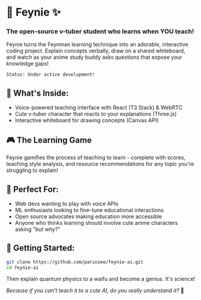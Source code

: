 # 🧠 Feynie ✨
### The open-source v-tuber student who learns when YOU teach!

Feynie turns the Feynman learning technique into an adorable, interactive coding project. Explain concepts verbally, draw on a shared whiteboard, and watch as your anime study buddy asks questions that expose your knowledge gaps!

```
Status: Under active development!
```

## 🌟 What's Inside:
- Voice-powered teaching interface with React (T3 Stack) & WebRTC
- Cute v-tuber character that reacts to your explanations (Three.js)
- Interactive whiteboard for drawing concepts (Canvas API)

## 🎮 The Learning Game
Feynie gamifies the process of teaching to learn - complete with scores, teaching style analysis, and resource recommendations for any topic you're struggling to explain!

## 🤝 Perfect For:
- Web devs wanting to play with voice APIs
- ML enthusiasts looking to fine-tune educational interactions
- Open source advocates making education more accessible
- Anyone who thinks learning should involve cute anime characters asking "but why?"

## 🚀 Getting Started:
```bash
git clone https://github.com/parinzee/feynie-ai.git
cd feynie-ai
```

Then explain quantum physics to a waifu and become a genius. It's science!

_Because if you can't teach it to a cute AI, do you really understand it?_ 🤔